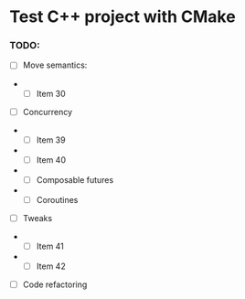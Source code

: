 # Test C++ project with CMake

### TODO:

- [ ] Move semantics:
- - [ ] Item 30
- [ ] Concurrency
- - [ ] Item 39
- - [ ] Item 40
- - [ ] Composable futures
- - [ ] Coroutines
- [ ] Tweaks
- - [ ] Item 41
- - [ ] Item 42
- [ ] Code refactoring